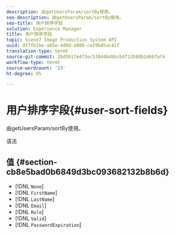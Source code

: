 ```yaml
---
description: 由getUsersParam/sortBy使用。
seo-description: 由getUsersParam/sortBy使用。
seo-title: 用户排序字段
solution: Experience Manager
title: 用户排序字段
topic: Scene7 Image Production System API
uuid: df7fb1be-ab5e-4d0d-a000-ce29b45ac41f
translation-type: tm+mt
source-git-commit: 2bd5b17e473ec53844b4bbcb4f13580b2d6bfaf4
workflow-type: tm+mt
source-wordcount: '23'
ht-degree: 8%

---
```



# 用户排序字段{#user-sort-fields}

由getUsersParam/sortBy使用。

语法

## 值 {#section-cb8e5bad0b6849d3bc093682132b8b6d}

* [!DNL `None`]
* [!DNL `FirstName`]
* [!DNL `LastName`]
* [!DNL `Email`]
* [!DNL `Role`]
* [!DNL `Valid`]
* [!DNL `PasswordExpiration`]

